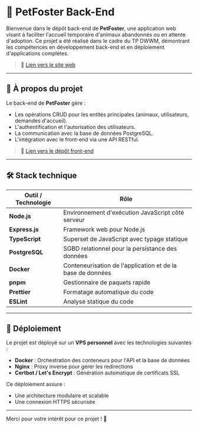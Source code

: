 # 🐾 PetFoster Back-End

Bienvenue dans le dépôt back-end de **PetFoster**, une application web visant à faciliter l'accueil temporaire d'animaux abandonnés ou en attente d'adoption. Ce projet a été réalisé dans le cadre du TP DWWM, démontrant les compétences en développement back-end et en déploiement d'applications complètes.

> 🔗 [Lien vers le site web](https://petfoster.fr)

---

## 🚀 À propos du projet

Le back-end de **PetFoster** gère :

- Les opérations CRUD pour les entités principales (animaux, utilisateurs, demandes d'accueil).
- L'authentification et l'autorisation des utilisateurs.
- La communication avec la base de données PostgreSQL.
- L'intégration avec le front-end via une API RESTful.

> 🔗 [Lien vers le dépôt front-end](https://github.com/Romain-NAVARRO-83/petfoster-front)

---

## 🛠️ Stack technique

| Outil / Technologie | Rôle |
|---------------------|------|
| **Node.js**         | Environnement d'exécution JavaScript côté serveur |
| **Express.js**      | Framework web pour Node.js |
| **TypeScript**      | Superset de JavaScript avec typage statique |
| **PostgreSQL**      | SGBD relationnel pour la persistance des données |
| **Docker**          | Conteneurisation de l'application et de la base de données |
| **pnpm**            | Gestionnaire de paquets rapide |
| **Prettier**        | Formatage automatique du code |
| **ESLint**          | Analyse statique du code |

---

## 🌌 Déploiement

Le projet est déployé sur un **VPS personnel** avec les technologies suivantes :

- **Docker** : Orchestration des conteneurs pour l'API et la base de données
- **Nginx** : Proxy inverse pour gérer les redirections
- **Certbot / Let's Encrypt** : Génération automatique de certificats SSL

Ce déploiement assure :

- Une architecture modulaire et scalable
- Une connexion HTTPS sécurisée

---

Merci pour votre intérêt pour ce projet ! 🙌
